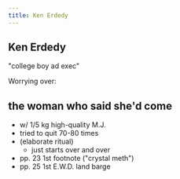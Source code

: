 ```yaml
---
title: Ken Erdedy
---
```


Ken Erdedy
----------

"college boy ad exec"

Worrying over:

the woman who said she'd come
-----------------------------

* w/ 1/5 kg high-quality M.J.
* tried to quit 70-80 times
* (elaborate ritual)
  * just starts over and over
* pp. 23 1st footnote ("crystal meth")
* pp. 25 1st E.W.D. land barge
